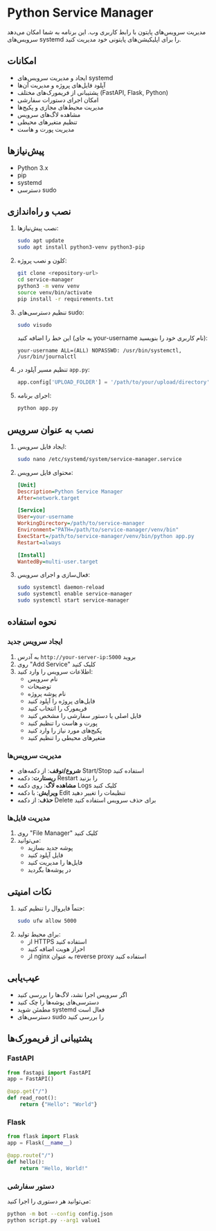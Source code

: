 # Python Service Manager

مدیریت سرویس‌های پایتون با رابط کاربری وب. این برنامه به شما امکان می‌دهد سرویس‌های systemd را برای اپلیکیشن‌های پایتونی خود مدیریت کنید.

## امکانات
- ایجاد و مدیریت سرویس‌های systemd
- آپلود فایل‌های پروژه و مدیریت آن‌ها
- پشتیبانی از فریمورک‌های مختلف (FastAPI, Flask, Python)
- امکان اجرای دستورات سفارشی
- مدیریت محیط‌های مجازی و پکیج‌ها
- مشاهده لاگ‌های سرویس
- تنظیم متغیرهای محیطی
- مدیریت پورت و هاست

## پیش‌نیازها
- Python 3.x
- pip
- systemd
- دسترسی sudo

## نصب و راه‌اندازی

1. نصب پیش‌نیازها:
   ```bash
   sudo apt update
   sudo apt install python3-venv python3-pip
   ```

2. کلون و نصب پروژه:
   ```bash
   git clone <repository-url>
   cd service-manager
   python3 -m venv venv
   source venv/bin/activate
   pip install -r requirements.txt
   ```

3. تنظیم دسترسی‌های sudo:
   ```bash
   sudo visudo
   ```
   این خط را اضافه کنید (به جای your-username نام کاربری خود را بنویسید):
   ```
   your-username ALL=(ALL) NOPASSWD: /usr/bin/systemctl, /usr/bin/journalctl
   ```

4. تنظیم مسیر آپلود در `app.py`:
   ```python
   app.config['UPLOAD_FOLDER'] = '/path/to/your/upload/directory'
   ```

5. اجرای برنامه:
   ```bash
   python app.py
   ```

## نصب به عنوان سرویس

1. ایجاد فایل سرویس:
   ```bash
   sudo nano /etc/systemd/system/service-manager.service
   ```

2. محتوای فایل سرویس:
   ```ini
   [Unit]
   Description=Python Service Manager
   After=network.target

   [Service]
   User=your-username
   WorkingDirectory=/path/to/service-manager
   Environment="PATH=/path/to/service-manager/venv/bin"
   ExecStart=/path/to/service-manager/venv/bin/python app.py
   Restart=always

   [Install]
   WantedBy=multi-user.target
   ```

3. فعال‌سازی و اجرای سرویس:
   ```bash
   sudo systemctl daemon-reload
   sudo systemctl enable service-manager
   sudo systemctl start service-manager
   ```

## نحوه استفاده

### ایجاد سرویس جدید
1. به آدرس `http://your-server-ip:5000` بروید
2. روی "Add Service" کلیک کنید
3. اطلاعات سرویس را وارد کنید:
   - نام سرویس
   - توضیحات
   - نام پوشه پروژه
   - فایل‌های پروژه را آپلود کنید
   - فریمورک را انتخاب کنید
   - فایل اصلی یا دستور سفارشی را مشخص کنید
   - پورت و هاست را تنظیم کنید
   - پکیج‌های مورد نیاز را وارد کنید
   - متغیرهای محیطی را تنظیم کنید

### مدیریت سرویس‌ها
- **شروع/توقف**: از دکمه‌های Start/Stop استفاده کنید
- **ریستارت**: دکمه Restart را بزنید
- **مشاهده لاگ**: روی دکمه Logs کلیک کنید
- **ویرایش**: با دکمه Edit تنظیمات را تغییر دهید
- **حذف**: از دکمه Delete برای حذف سرویس استفاده کنید

### مدیریت فایل‌ها
1. روی "File Manager" کلیک کنید
2. می‌توانید:
   - پوشه جدید بسازید
   - فایل آپلود کنید
   - فایل‌ها را مدیریت کنید
   - در پوشه‌ها بگردید

## نکات امنیتی
1. حتماً فایروال را تنظیم کنید:
   ```bash
   sudo ufw allow 5000
   ```
2. برای محیط تولید:
   - از HTTPS استفاده کنید
   - احراز هویت اضافه کنید
   - از nginx به عنوان reverse proxy استفاده کنید

## عیب‌یابی
- اگر سرویس اجرا نشد، لاگ‌ها را بررسی کنید
- دسترسی‌های پوشه‌ها را چک کنید
- مطمئن شوید systemd فعال است
- دسترسی‌های sudo را بررسی کنید

## پشتیبانی از فریمورک‌ها

### FastAPI
```python
from fastapi import FastAPI
app = FastAPI()

@app.get("/")
def read_root():
    return {"Hello": "World"}
```

### Flask
```python
from flask import Flask
app = Flask(__name__)

@app.route("/")
def hello():
    return "Hello, World!"
```

### دستور سفارشی
می‌توانید هر دستوری را اجرا کنید:
```bash
python -m bot --config config.json
python script.py --arg1 value1
``` 